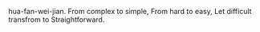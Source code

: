 hua-fan-wei-jian.
From complex to simple,
From hard to easy,
Let difficult transfrom to Straightforward.

